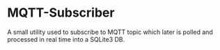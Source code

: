 # MQTT-Subscriber
A small utility used to subscribe to MQTT topic which later is polled and processed in real time into a SQLite3 DB.

